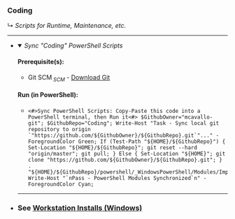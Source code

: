 <!-- ------------------------------------------------------------ ---

This file (on GitHub):

	https://github.com/mcavallo-git/Coding#coding

--- ------------------------------------------------------------- -->

<h3 id="coding">Coding</h3>
↳ <i id="readme">Scripts for Runtime, Maintenance, etc.</i>
<hr />

<!-- ------------------------------------------------------------ -->

<ul>

<!-- ------------------------------------------------------------ -->

<li><details open><summary><i>Sync "Coding" PowerShell Scripts</i></summary>
<p>
	<h4>Prerequisite(s):</h4>
	<ul>
		<li>Git SCM<sub><i> SCM</i></sub> - <a href="https://git-scm.com/download/win">Download Git</a></li>
	</ul>
	<h4>Run (in PowerShell):</h4>
	<ul>
		<li><pre><code><#>Sync PowerShell Scripts: Copy-Paste this code into a PowerShell terminal, then Run it<#> $GithubOwner="mcavallo-git"; $GithubRepo="Coding"; Write-Host "Task - Sync local git repository to origin `"https://github.com/${GithubOwner}/${GithubRepo}.git`"..." -ForegroundColor Green; If (Test-Path "${HOME}/${GithubRepo}") { Set-Location "${HOME}/${GithubRepo}"; git reset --hard "origin/master"; git pull; } Else { Set-Location "${HOME}"; git clone "https://github.com/${GithubOwner}/${GithubRepo}.git"; } . "${HOME}/${GithubRepo}/powershell/_WindowsPowerShell/Modules/ImportModules.ps1"; Write-Host "`nPass - PowerShell Modules Synchronized`n" -ForegroundColor Cyan;</code></pre></li>
	</ul>
	<!--
	<h4>Step-by-step (only perform this step if you're unsure how to do the previous, 'copy-paste-run' step):</h4>
	<ul>
		<li>Select the entire line of code (via triple-left-mouseclick on the line of code)</li>
		<li>Copy the selected code (via Ctrl+C)</li>
		<li>Open PowerShell (via Start-Menu keypress -> type 'PowerShell' -> select 'Windows PowerShell' via left-mouseclick or Enter keypress)</li>
		<li>Paste the line of code into the terminal (via Ctrl+V or via right-mouseclick)</li>
		<li>Run the pasted line of code (via Enter keypress)</li>
	</ul>
	-->
</p>

</details><hr /></li>
<!-- ------------------------------------------------------------ -->

<li>
	<h3>See <a href="windows#workstation-installs">Workstation Installs (Windows)</a></h3>
</li>

<!-- ------------------------------------------------------------ -->

</ul>

<!-- ------------------------------------------------------------ -->